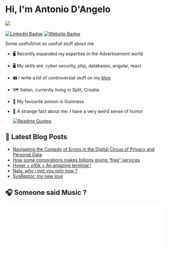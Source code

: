 # Hi, I'm Antonio D'Angelo
![](https://komarev.com/ghpvc/?username=well-it-wasnt-me)

[![Linkedin Badge](https://img.shields.io/badge/-LinkedIn-0e76a8?style=flat-square&logo=Linkedin&logoColor=white)](https://linkedin.com/in/antoniodangelo89)
[![Website Badge](https://img.shields.io/badge/Website-3b5998?style=flat-square&logo=google-chrome&logoColor=white)](https://blindlystupid.com/)

Some usefull/not so usefull stuff about me

* 🖥️ Recently expanded my expertise in the Advertisement world
* 🖥️ My skills are: cyber security, php, databases, angular, react
* 🖨️ I write a lot of controversial stuff on my [blog](https://blindlystupid.com)
* 🗺️ Italian, currently living in Split, Croatia
* 🍺 ️My favourite poison is Guinness
* 🤯 A strange fact about me: I have a very weird sense of humor


  [![Readme Quotes](https://quotes-github-readme.vercel.app/api?type=horizontal&theme=dark&quote=The+trouble+with+programmers+is+that+you+never+know+what+they+are+doing+until+it's+to+late&author=Seymour+Cray)](https://github.com/piyushsuthar/github-readme-quotes)
  
## 🚀 Latest Blog Posts

<!-- BLOG-POST-LIST:START -->
- [Navigating the Comedy of Errors in the Digital Circus of Privacy and Personal Data](https://blindlystupid.com/2023/12/08/navigating-the-comedy-of-errors-in-the-digital-circus-of-privacy-and-personal-data/)
- [How some corporations makes billions giving “free” services](https://blindlystupid.com/2023/12/06/how-some-corporations-makes-billions-giving-free-services/)
- [Hyper + p10k = An amazing terminal !](https://blindlystupid.com/2023/12/06/hyper-p10k-an-amazing-terminal/)
- [Nala: why i met you only now ?](https://blindlystupid.com/2023/12/05/nala-why-i-met-you-only-now/)
- [SysReptor: my new love](https://blindlystupid.com/2023/12/03/sysreptor-my-new-love/)
<!-- BLOG-POST-LIST:END -->

## 🎧 Someone said Music ?

[![Spotify](spotify.svg)](https://open.spotify.com/intl-it/album/1pMUWPUZbXp98G101bvEYb)


